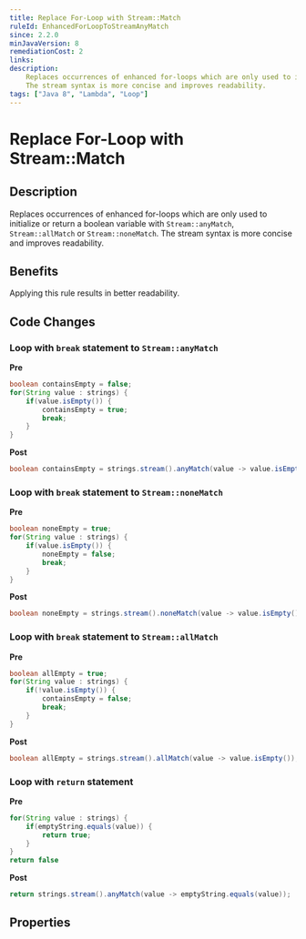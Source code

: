 ```yaml
---
title: Replace For-Loop with Stream::Match
ruleId: EnhancedForLoopToStreamAnyMatch
since: 2.2.0
minJavaVersion: 8
remediationCost: 2
links:
description:
    Replaces occurrences of enhanced for-loops which are only used to initialize or return a boolean variable with 'Stream::anyMatch', 'Stream::allMatch' or 'Stream::noneMatch'.
    The stream syntax is more concise and improves readability.
tags: ["Java 8", "Lambda", "Loop"]
---
```


# Replace For-Loop with Stream::Match

## Description

Replaces occurrences of enhanced for-loops which are only used to initialize or return a boolean variable with `Stream::anyMatch`, `Stream::allMatch` or `Stream::noneMatch`.
The stream syntax is more concise and improves readability.

## Benefits
Applying this rule results in better readability.


## Code Changes

### Loop with `break` statement to `Stream::anyMatch`
__Pre__
```java
boolean containsEmpty = false;
for(String value : strings) {
    if(value.isEmpty()) {
        containsEmpty = true;
        break;
    }
}
```

__Post__
```java
boolean containsEmpty = strings.stream().anyMatch(value -> value.isEmpty());
```

### Loop with `break` statement to `Stream::noneMatch`
__Pre__
```java
boolean noneEmpty = true;
for(String value : strings) {
    if(value.isEmpty()) {
        noneEmpty = false;
        break;
    }
}
```

__Post__
```java
boolean noneEmpty = strings.stream().noneMatch(value -> value.isEmpty());
```

### Loop with `break` statement to `Stream::allMatch`
__Pre__
```java
boolean allEmpty = true;
for(String value : strings) {
    if(!value.isEmpty()) {
        containsEmpty = false;
        break;
    }
}
```

__Post__
```java
boolean allEmpty = strings.stream().allMatch(value -> value.isEmpty());
```


### Loop with `return` statement
__Pre__
```java
for(String value : strings) {
    if(emptyString.equals(value)) {
        return true;
    }
}
return false
```

__Post__
```java
return strings.stream().anyMatch(value -> emptyString.equals(value));
```

<VersionNotice />


## Properties

<RuleProperties />

